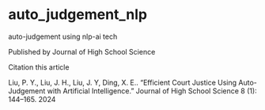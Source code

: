 # auto_judgement_nlp
auto-judgement using nlp-ai tech

Published by Journal of High School Science

Citation this article

Liu, P. Y., Liu, J. H., Liu, J. Y, Ding, X. E.. “Efficient Court Justice Using Auto-Judgement with Artificial Intelligence.” Journal of High School Science 8 (1): 144–165. 2024

